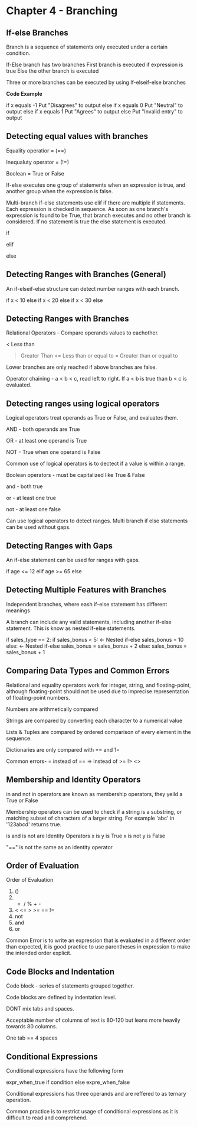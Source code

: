 # Chapter 4 - Branching

## If-else Branches

Branch is a sequence of statements only executed under a certain condition.

If-Else branch has two branches
First branch is executed if expression is true
Else the other branch is executed

Three or more branches can be executed by using If-elseif-else branches

**Code Example**

if x equals -1
     Put "Disagrees" to output
else if x equals 0
     Put "Neutral" to output
else if x equals 1
     Put "Agrees" to output
else
     Put "Invalid entry" to output

## Detecting equal values with branches

Equality operatior = (==)

Inequaluty operator = (!=)

Boolean = True or False

If-else executes one group of statements when an expression is true, and another group when the expression is false.

Multi-branch if-else statements use elif if there are multiple if statements. Each expression is checked in sequence. As soon as one branch's expression is found to be True, that branch executes and no other branch is considered. If no statement is true the else statement is executed.

if

elif

else

## Detecting Ranges with Branches (General)

An if-elseif-else structure can detect number ranges with each branch.

if x < 10 
else if x < 20
else if x < 30
else


## Detecting Ranges with Branches

Relational Operators - Compare operands values to eachother.

< Less than
> Greater Than
<= Less than or equal to
>= Greater than or equal to

Lower branches are only reached if above branches are false.

Operator chaining - a < b < c, read left to right. If a < b is true than b < c is evaluated.

## Detecting ranges using logical operators

Logical operators treat operands as True or False, and evaluates them.

AND - both operands are True

OR - at least one operand is True

NOT - True when one operand is False

Common use of logical operators is to dectect if a value is within a range.

Boolean operators - must be capitalized like True & False

and - both true

or - at least one true

not - at least one false

Can use logical operators to detect ranges. Multi branch if else statements can be used without gaps.

## Detecting Ranges with Gaps

An if-else statement can be used for ranges with gaps.

if age <= 12
elif age >= 65
else

## Detecting Multiple Features with Branches

Independent branches, where eash if-else statement has different meanings

A branch can include any valid statements, including another if-else statement. This is know as nested if-else statements.

if sales_type == 2:
    if sales_bonus < 5: <- Nested if-else
        sales_bonus = 10
    else: <- Nested if-else
        sales_bonus = sales_bonus + 2
else:
    sales_bonus = sales_bonus + 1

## Comparing Data Types and Common Errors

Relational and equality operators work for integer, string, and floating-point, although floating-point should not be used due to imprecise representation of floating-point numbers.

Numbers are arithmetically compared

Strings are compared by converting each character to a numerical value

Lists & Tuples are compared by ordered comparison of every element in the sequence.

Dictionaries are only compared with == and 1=

Common errors-
= instead of == 
=> instead of >=
!> 
<>

## Membership and Identity Operators

in and not in operators are known as membership operators, they yeild a True or False

Membership operators can be used to check if a string is a substring, or matching subset of characters of a larger string. For example 'abc' in '123abcd' returns true.

is and is not are Identity Operators 
x is y is True
x is not y is False

"==" is not the same as an identity operator

## Order of Evaluation

Order of Evaluation
1. ()
2. * / % + -
3. < <= > >= == !=
4. not
5. and
6. or

Common Error is to write an expression that is evaluated in a different order than expected, it is good practice to use parentheses in expression to make the intended order explicit.

## Code Blocks and Indentation

Code block - series of statements grouped together.

Code blocks are defined by indentation level.

DONT mix tabs and spaces.

Acceptable number of columns of text is 80-120 but leans more heavily towards 80 columns.

One tab == 4 spaces

## Conditional Expressions

Conditional expressions have the following form

expr_when_true if condition else expre_when_false

Conditional expressions has three operands and are reffered to as ternary operation.

Common practice is to restrict usage of conditional expressions as it is difficult to read and comprehend.